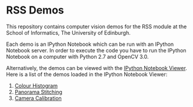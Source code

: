 # RSS Demos

This repository contains computer vision demos for the RSS module at the School of Informatics, The University of Edinburgh.

Each demo is an IPython Notebook which can be run with an IPython Notebook server. In order to execute the code you have to run the IPython Notebook on a computer with Python 2.7 and OpenCV 3.0. 

Alternatively, the demos can be viewed with the [IPython Notebook Viewer](http://nbviewer.ipython.org). Here is a list of the demos loaded in the IPython Notebook Viewer:

1. [Colour Histogram](http://nbviewer.ipython.org/github/svepe/rss-demos/blob/dev/Colour%20Histogram.ipynb)
2. [Panorama Stitching](http://nbviewer.ipython.org/github/svepe/rss-demos/blob/dev/Panorama%20Stitching.ipynb)
3. [Camera Calibration](http://nbviewer.ipython.org/github/svepe/rss-demos/blob/dev/Camera%20Calibration.ipynb)


